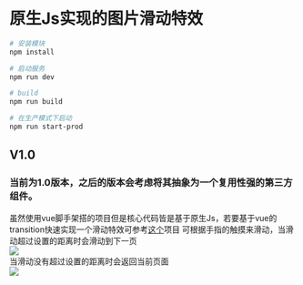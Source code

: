 # 原生Js实现的图片滑动特效
``` bash
# 安装模块
npm install

# 启动服务
npm run dev

# build
npm run build

# 在生产模式下启动
npm run start-prod
```
## V1.0
### 当前为1.0版本，之后的版本会考虑将其抽象为一个复用性强的第三方组件。
虽然使用vue脚手架搭的项目但是核心代码皆是基于原生Js，若要基于vue的transition快速实现一个滑动特效可参考[这个](https://github.com/zhangyuang/ScrollImageByVue)项目
可根据手指的触摸来滑动，当滑动超过设置的距离时会滑动到下一页
<br>
<img src="https://github.com/zhangyuang/ScollImage/blob/master/src/assets/images/scroll2.gif" style="width: 375px,height: 667px">
<br>
当滑动没有超过设置的距离时会返回当前页面
<br>
<img src="https://github.com/zhangyuang/ScollImage/blob/master/src/assets/images/scroll1.gif" style="width: 375px,height: 667px">